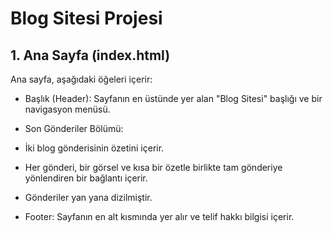 # Blog Sitesi Projesi
## 1. Ana Sayfa (index.html)
Ana sayfa, aşağıdaki öğeleri içerir:

 * Başlık (Header): Sayfanın en üstünde yer alan "Blog Sitesi" başlığı ve bir navigasyon menüsü.

 * Son Gönderiler Bölümü:

 * İki blog gönderisinin özetini içerir.

 * Her gönderi, bir görsel ve kısa bir özetle birlikte tam gönderiye yönlendiren bir bağlantı içerir.

 * Gönderiler yan yana dizilmiştir.

 * Footer: Sayfanın en alt kısmında yer alır ve telif hakkı bilgisi içerir.